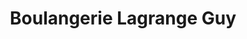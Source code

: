 ---
title: "Boulangerie Lagrange Guy"
url: /montmarault/boulangerie-lagrange-guy/
shop: boulangerie
---